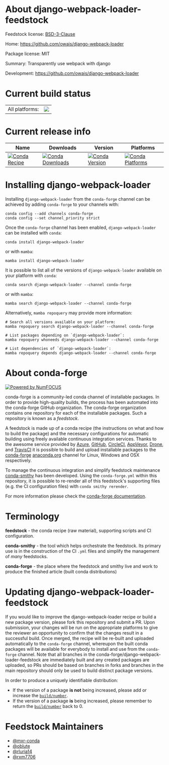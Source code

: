 About django-webpack-loader-feedstock
=====================================

Feedstock license: [BSD-3-Clause](https://github.com/conda-forge/django-webpack-loader-feedstock/blob/main/LICENSE.txt)

Home: https://github.com/owais/django-webpack-loader

Package license: MIT

Summary: Transparently use webpack with django

Development: https://github.com/owais/django-webpack-loader

Current build status
====================


<table><tr><td>All platforms:</td>
    <td>
      <a href="https://dev.azure.com/conda-forge/feedstock-builds/_build/latest?definitionId=9225&branchName=main">
        <img src="https://dev.azure.com/conda-forge/feedstock-builds/_apis/build/status/django-webpack-loader-feedstock?branchName=main">
      </a>
    </td>
  </tr>
</table>

Current release info
====================

| Name | Downloads | Version | Platforms |
| --- | --- | --- | --- |
| [![Conda Recipe](https://img.shields.io/badge/recipe-django--webpack--loader-green.svg)](https://anaconda.org/conda-forge/django-webpack-loader) | [![Conda Downloads](https://img.shields.io/conda/dn/conda-forge/django-webpack-loader.svg)](https://anaconda.org/conda-forge/django-webpack-loader) | [![Conda Version](https://img.shields.io/conda/vn/conda-forge/django-webpack-loader.svg)](https://anaconda.org/conda-forge/django-webpack-loader) | [![Conda Platforms](https://img.shields.io/conda/pn/conda-forge/django-webpack-loader.svg)](https://anaconda.org/conda-forge/django-webpack-loader) |

Installing django-webpack-loader
================================

Installing `django-webpack-loader` from the `conda-forge` channel can be achieved by adding `conda-forge` to your channels with:

```
conda config --add channels conda-forge
conda config --set channel_priority strict
```

Once the `conda-forge` channel has been enabled, `django-webpack-loader` can be installed with `conda`:

```
conda install django-webpack-loader
```

or with `mamba`:

```
mamba install django-webpack-loader
```

It is possible to list all of the versions of `django-webpack-loader` available on your platform with `conda`:

```
conda search django-webpack-loader --channel conda-forge
```

or with `mamba`:

```
mamba search django-webpack-loader --channel conda-forge
```

Alternatively, `mamba repoquery` may provide more information:

```
# Search all versions available on your platform:
mamba repoquery search django-webpack-loader --channel conda-forge

# List packages depending on `django-webpack-loader`:
mamba repoquery whoneeds django-webpack-loader --channel conda-forge

# List dependencies of `django-webpack-loader`:
mamba repoquery depends django-webpack-loader --channel conda-forge
```


About conda-forge
=================

[![Powered by
NumFOCUS](https://img.shields.io/badge/powered%20by-NumFOCUS-orange.svg?style=flat&colorA=E1523D&colorB=007D8A)](https://numfocus.org)

conda-forge is a community-led conda channel of installable packages.
In order to provide high-quality builds, the process has been automated into the
conda-forge GitHub organization. The conda-forge organization contains one repository
for each of the installable packages. Such a repository is known as a *feedstock*.

A feedstock is made up of a conda recipe (the instructions on what and how to build
the package) and the necessary configurations for automatic building using freely
available continuous integration services. Thanks to the awesome service provided by
[Azure](https://azure.microsoft.com/en-us/services/devops/), [GitHub](https://github.com/),
[CircleCI](https://circleci.com/), [AppVeyor](https://www.appveyor.com/),
[Drone](https://cloud.drone.io/welcome), and [TravisCI](https://travis-ci.com/)
it is possible to build and upload installable packages to the
[conda-forge](https://anaconda.org/conda-forge) [anaconda.org](https://anaconda.org/)
channel for Linux, Windows and OSX respectively.

To manage the continuous integration and simplify feedstock maintenance
[conda-smithy](https://github.com/conda-forge/conda-smithy) has been developed.
Using the ``conda-forge.yml`` within this repository, it is possible to re-render all of
this feedstock's supporting files (e.g. the CI configuration files) with ``conda smithy rerender``.

For more information please check the [conda-forge documentation](https://conda-forge.org/docs/).

Terminology
===========

**feedstock** - the conda recipe (raw material), supporting scripts and CI configuration.

**conda-smithy** - the tool which helps orchestrate the feedstock.
                   Its primary use is in the construction of the CI ``.yml`` files
                   and simplify the management of *many* feedstocks.

**conda-forge** - the place where the feedstock and smithy live and work to
                  produce the finished article (built conda distributions)


Updating django-webpack-loader-feedstock
========================================

If you would like to improve the django-webpack-loader recipe or build a new
package version, please fork this repository and submit a PR. Upon submission,
your changes will be run on the appropriate platforms to give the reviewer an
opportunity to confirm that the changes result in a successful build. Once
merged, the recipe will be re-built and uploaded automatically to the
`conda-forge` channel, whereupon the built conda packages will be available for
everybody to install and use from the `conda-forge` channel.
Note that all branches in the conda-forge/django-webpack-loader-feedstock are
immediately built and any created packages are uploaded, so PRs should be based
on branches in forks and branches in the main repository should only be used to
build distinct package versions.

In order to produce a uniquely identifiable distribution:
 * If the version of a package **is not** being increased, please add or increase
   the [``build/number``](https://docs.conda.io/projects/conda-build/en/latest/resources/define-metadata.html#build-number-and-string).
 * If the version of a package **is** being increased, please remember to return
   the [``build/number``](https://docs.conda.io/projects/conda-build/en/latest/resources/define-metadata.html#build-number-and-string)
   back to 0.

Feedstock Maintainers
=====================

* [@mxr-conda](https://github.com/mxr-conda/)
* [@oblute](https://github.com/oblute/)
* [@rluria14](https://github.com/rluria14/)
* [@rxm7706](https://github.com/rxm7706/)

